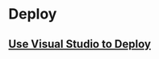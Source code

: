 # Deploy

## [Use Visual Studio to Deploy](https://cloud.google.com/tools/visual-studio/docs/deploy-asp-net-app)
